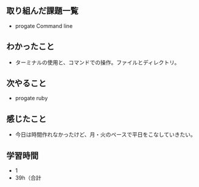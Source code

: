 ## 取り組んだ課題一覧
- progate Command line
## わかったこと
- ターミナルの使用と、コマンドでの操作。ファイルとディレクトリ。
## 次やること
- progate ruby
## 感じたこと
- 今日は時間作れなかったけど、月・火のペースで平日をこなしていきたい。
## 学習時間
- 1
- 39h（合計
